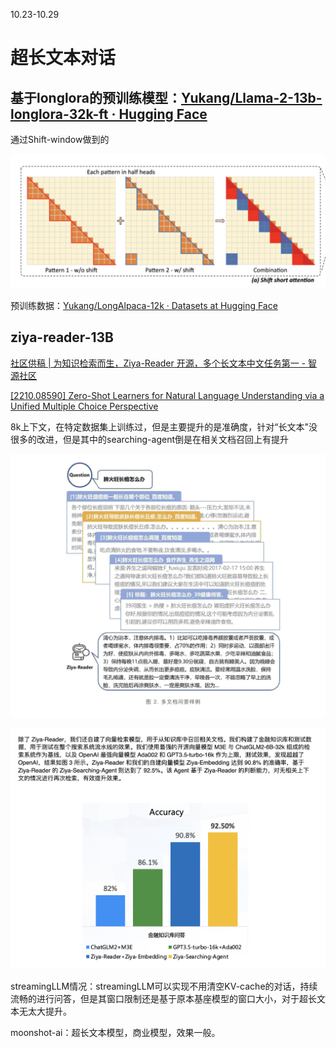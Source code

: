 10.23-10.29

# 超长文本对话

## 基于longlora的预训练模型：[Yukang/Llama-2-13b-longlora-32k-ft · Hugging Face](https://huggingface.co/Yukang/Llama-2-13b-longlora-32k-ft)

通过Shift-window做到的

![1698642339819](image/10.23-10.29/1698642339819.png)

预训练数据：[Yukang/LongAlpaca-12k · Datasets at Hugging Face](https://huggingface.co/datasets/Yukang/LongAlpaca-12k)


## ziya-reader-13B

[社区供稿 | 为知识检索而生，Ziya-Reader 开源，多个长文本中文任务第一 - 智源社区](https://hub.baai.ac.cn/view/31687)

[[2210.08590] Zero-Shot Learners for Natural Language Understanding via a Unified Multiple Choice Perspective](https://arxiv.org/abs/2210.08590)

8k上下文，在特定数据集上训练过，但是主要提升的是准确度，针对“长文本"没很多的改进，但是其中的searching-agent倒是在相关文档召回上有提升



![1698642607128](image/10.23-10.29/1698642607128.png)


![1698642858074](image/10.23-10.29/1698642858074.png)

streamingLLM情况：streamingLLM可以实现不用清空KV-cache的对话，持续流畅的进行问答，但是其窗口限制还是基于原本基座模型的窗口大小，对于超长文本无太大提升。

moonshot-ai：超长文本模型，商业模型，效果一般。
